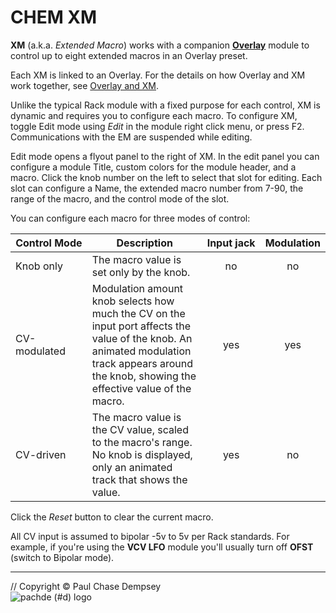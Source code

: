 # CHEM XM

**XM** (a.k.a. _Extended Macro_) works with a companion [**Overlay**](./overlay.md#chem-overlay) module to control up to eight extended macros in an Overlay preset.

Each XM is linked to an Overlay. For the details on how Overlay and XM work together, see [Overlay and XM](./overlay-xm.md#chem-overlay-and-xm).

Unlike the typical Rack module with a fixed purpose for each control, XM is dynamic and requires you to configure each macro.
To configure XM, toggle Edit mode using _Edit_ in the module right click menu, or press F2.
Communications with the EM are suspended while editing.

Edit mode opens a flyout panel to the right of XM. In the edit panel you can configure a module Title, custom colors for the module header, and a macro.
 Click the knob number on the left to select that slot for editing.
Each slot can configure a Name, the extended macro number from 7-90, the range of the macro, and the control mode of the slot.

You can configure each macro for three modes of control:

| Control&nbsp;Mode | Description | Input&nbsp;jack | Modulation |
| -- | -- | :-: | :-: |
| Knob only | The macro value is set only by the knob. | no | no |
| CV-modulated | Modulation amount knob selects how much the CV on the input port affects the value of the knob. An animated modulation track appears around the knob, showing the effective value of the macro.| yes | yes |
| CV-driven | The macro value is the CV value, scaled to the macro's range. No knob is displayed, only an animated track that shows the value. | yes | no |

Click the _Reset_ button to clear the current macro.

All CV input is assumed to bipolar -5v to 5v per Rack standards.
For example, if you're using the **VCV LFO** module you'll usually turn off **OFST** (switch to Bipolar mode).

---

// Copyright © Paul Chase Dempsey\
![pachde (#d) logo](./image/Logo.svg)
